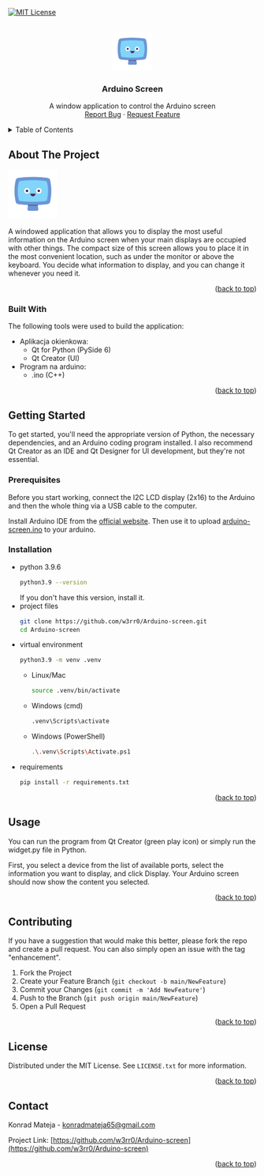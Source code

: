 <a id="readme-top"></a>



<!-- PROJECT SHIELDS -->
[![MIT License][license-shield]][license-url]



<!-- PROJECT LOGO -->
<br />
<div align="center">
  <a href="https://github.com/w3rr0/Arduino-screen">
    <img src="screen.png" alt="Logo" width="80" height="80">
  </a>

  <h3 align="center">Arduino Screen</h3>

  <p align="center">
    A window application to control the Arduino screen
    <br />
    <a href="https://github.com/w3rr0/Arduino-screen/issues/new?labels=bug&template=bug-report---.md">Report Bug</a>
    &middot;
    <a href="https://github.com/w3rr0/Arduino-screen/issues/new?labels=enhancement&template=feature-request---.md">Request Feature</a>
  </p>
</div>



<!-- TABLE OF CONTENTS -->
<details>
  <summary>Table of Contents</summary>
  <ol>
    <li>
      <a href="#about-the-project">About The Project</a>
      <ul>
        <li><a href="#built-with">Built With</a></li>
      </ul>
    </li>
    <li>
      <a href="#getting-started">Getting Started</a>
      <ul>
        <li><a href="#prerequisites">Prerequisites</a></li>
        <li><a href="#installation">Installation</a></li>
      </ul>
    </li>
    <li><a href="#usage">Usage</a></li>
    <li><a href="#contributing">Contributing</a></li>
    <li><a href="#license">License</a></li>
    <li><a href="#contact">Contact</a></li>
  </ol>
</details>



<!-- ABOUT THE PROJECT -->
## About The Project

![product-screenshot]  <!-- And other screens not added yet -->

A windowed application that allows you to display the most useful information on the Arduino screen when your main displays are occupied with other things.
The compact size of this screen allows you to place it in the most convenient location, such as under the monitor or above the keyboard.
You decide what information to display, and you can change it whenever you need it.

<p align="right">(<a href="#readme-top">back to top</a>)</p>



### Built With

The following tools were used to build the application:
- Aplikacja okienkowa:
  - Qt for Python (PySide 6)
  - Qt Creator (UI)
- Program na arduino:
  - .ino (C++)


<p align="right">(<a href="#readme-top">back to top</a>)</p>



<!-- GETTING STARTED -->
## Getting Started

To get started, you'll need the appropriate version of Python, the necessary dependencies, and an Arduino coding program installed.
I also recommend Qt Creator as an IDE and Qt Designer for UI development, but they're not essential.

### Prerequisites

Before you start working, connect the I2C LCD display (2x16) to the Arduino and then the whole thing via a USB cable to the computer.

Install Arduino IDE from the [official website](https://www.arduino.cc/en/software).
Then use it to upload [arduino-screen.ino](http://www.github.com/w3rr0/Arduino-screen/arduino-screen.ino) to your arduino.

### Installation

* python 3.9.6
  ```sh
  python3.9 --version
  ```
  If you don't have this version, install it.
* project files
  ```sh
  git clone https://github.com/w3rr0/Arduino-screen.git
  cd Arduino-screen
  ```
* virtual environment
  ```sh
  python3.9 -m venv .venv
  ```
  * Linux/Mac
    ```sh
    source .venv/bin/activate
    ```
  * Windows (cmd)
    ```sh
    .venv\Scripts\activate
    ```
  * Windows (PowerShell)
    ```sh
    .\.venv\Scripts\Activate.ps1
    ```
* requirements
  ```sh
  pip install -r requirements.txt
  ```

<p align="right">(<a href="#readme-top">back to top</a>)</p>



<!-- USAGE EXAMPLES -->
## Usage

You can run the program from Qt Creator (green play icon) or simply run the widget.py file in Python.

First, you select a device from the list of available ports, select the information you want to display, and click Display.
Your Arduino screen should now show the content you selected.

<p align="right">(<a href="#readme-top">back to top</a>)</p>



<!-- CONTRIBUTING -->
## Contributing

If you have a suggestion that would make this better, please fork the repo and create a pull request.
You can also simply open an issue with the tag "enhancement".

1. Fork the Project
2. Create your Feature Branch (`git checkout -b main/NewFeature`)
3. Commit your Changes (`git commit -m 'Add NewFeature'`)
4. Push to the Branch (`git push origin main/NewFeature`)
5. Open a Pull Request

<p align="right">(<a href="#readme-top">back to top</a>)</p>



<!-- LICENSE -->
## License

Distributed under the MIT License. See `LICENSE.txt` for more information.

<p align="right">(<a href="#readme-top">back to top</a>)</p>



<!-- CONTACT -->
## Contact

Konrad Mateja - konradmateja65@gmail.com

Project Link: [https://github.com/w3rr0/Arduino-screen](https://github.com/w3rr0/Arduino-screen)

<p align="right">(<a href="#readme-top">back to top</a>)</p>



<!-- MARKDOWN LINKS & IMAGES -->
<!-- https://www.markdownguide.org/basic-syntax/#reference-style-links -->
[license-shield]: https://img.shields.io/github/license/w3rr0/Arduino-screen.svg?style=for-the-badge
[license-url]: https://github.com/w3rr0/Arduino-screen/LICENSE.txt
[product-screenshot]: screen.png
[Next.js]: https://img.shields.io/badge/next.js-000000?style=for-the-badge&logo=nextdotjs&logoColor=white
[Next-url]: https://nextjs.org/
[React.js]: https://img.shields.io/badge/React-20232A?style=for-the-badge&logo=react&logoColor=61DAFB
[React-url]: https://reactjs.org/
[Vue.js]: https://img.shields.io/badge/Vue.js-35495E?style=for-the-badge&logo=vuedotjs&logoColor=4FC08D
[Vue-url]: https://vuejs.org/
[Angular.io]: https://img.shields.io/badge/Angular-DD0031?style=for-the-badge&logo=angular&logoColor=white
[Angular-url]: https://angular.io/
[Svelte.dev]: https://img.shields.io/badge/Svelte-4A4A55?style=for-the-badge&logo=svelte&logoColor=FF3E00
[Svelte-url]: https://svelte.dev/
[Laravel.com]: https://img.shields.io/badge/Laravel-FF2D20?style=for-the-badge&logo=laravel&logoColor=white
[Laravel-url]: https://laravel.com
[Bootstrap.com]: https://img.shields.io/badge/Bootstrap-563D7C?style=for-the-badge&logo=bootstrap&logoColor=white
[Bootstrap-url]: https://getbootstrap.com
[JQuery.com]: https://img.shields.io/badge/jQuery-0769AD?style=for-the-badge&logo=jquery&logoColor=white
[JQuery-url]: https://jquery.com 

